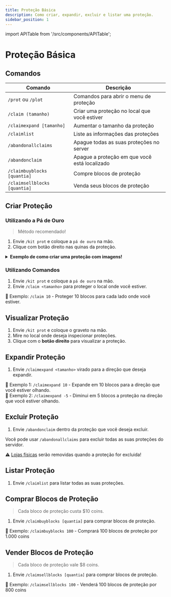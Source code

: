 ```yaml
---
title: Proteção Básica
description: Como criar, expandir, excluir e listar uma proteção.
sidebar_position: 1
---
```


import APITable from '/src/components/APITable';

# Proteção Básica

## Comandos

<APITable>

| Comando | Descrição |
| ------- | --------- |
| `/prot` ou `/plot` | Comandos para abrir o menu de proteção | 
| `/claim (tamanho)` | Criar uma proteção no local que você estiver |
| `/claimexpand [tamanho]` | Aumentar o tamanho da proteção |
| `/claimlist` | Liste as informações das proteções | 
| `/abandonallclaims` | Apague todas as suas proteções no server | 
| `/abandonclaim` | Apague a proteção em que você está localizado |
| `/claimbuyblocks [quantia]` | Compre blocos de proteção |
| `/claimsellblocks [quantia]` | Venda seus blocos de proteção | 

</APITable>

## Criar Proteção

### Utilizando a Pá de Ouro

> Método recomendado!

1. Envie `/kit prot` e coloque a `pá de ouro` na mão.
2. Clique com botão direito nas quinas da proteção.

<details>
  <summary><b>Exemplo de como criar uma proteção com imagens!</b></summary>
  <div>
    <p>1. Vamos proteger a casa da imagem abaixo:</p>
    <img src="https://i.imgur.com/V482iUY.png" alt="Primeiro passo"></img>
    <p></p>
    <p>2. Envie `/kit prot` e coloque a pá de ouro na mão.</p>
    <p></p>
    <p>3. Faça uma torre no meio do local onde deseja proteger e suba nela:</p>
    <img src="https://i.imgur.com/OdiCgWg.png" alt="Quarto passo"></img>
    <p></p>
    <p>4. Clique com o botão direito para selecionar a primeira quina:</p>
    <img src="https://i.imgur.com/pi5wwS7.png" alt="Quinto passo"></img>
    <p>No local onde for selecionada a primeira quina aparecerá um bloco de diamante.</p>
    <p></p>
    <p>5. Clique com o botão direito para seleciona a segunda quina:</p>
    <img src="https://i.imgur.com/DQO5LXB.png" alt="Sexto passo"></img>
    <p>No local onde for selecionada a segunda quina aparecerá uma pedra luminosa.</p>
    <p></p>
    <p>6. <b>Pronto, proteção criada com sucesso!</b></p>
    <p></p>
    <p>7. Com o graveto na mão, clique com o **botão direito** no local para ver sua proteção:</p>
    <img src="https://i.imgur.com/kjbiJ4w.png" alt="Oitavo passo"></img>
    <p></p>
    <p>8. A proteção será circulada por bloco de ouro com pedra luminosa nas quinas:</p>
    <img src="https://i.imgur.com/3IuYIct.png" alt="Nono passo"></img>
  </div>
</details>

### Utilizando Comandos

1. Envie `/kit prot` e coloque a `pá de ouro` na mão.
2. Envie `/claim <tamanho>` para proteger o local onde você estiver.  

🎯 Exemplo: `/claim 10` - Proteger 10 blocos para cada lado onde você estiver.

## Visualizar Proteção

1. Envie `/kit prot` e coloque o graveto na mão.
2. Mire no local onde deseja inspecionar proteções.
3. Clique com o **botão direito** para visualizar a proteção.

## Expandir Proteção

1. Envie `/claimexpand <tamanho>` virado para a direção que deseja expandir.  

🎯 Exemplo 1: `/claimexpand 10` - Expande em 10 blocos para a direção que você estiver olhando.  
🎯 Exemplo 2: `/claimexpand -5` - Diminui em 5 blocos a proteção na direção que você estiver olhando.

## Excluir Proteção

1. Envie `/abandonclaim` dentro da proteção que você deseja excluir.

Você pode usar `/abandonallclaims` para excluir todas as suas proteções do servidor.

⚠️ [Lojas físicas](../lojas/jogador.md) serão removidas quando a proteção for excluida!

## Listar Proteção

1. Envie `/claimlist` para listar todas as suas proteções.

## Comprar Blocos de Proteção

> Cada bloco de proteção custa $10 coins. 

1. Envie `/claimbuyblocks [quantia]` para comprar blocos de proteção.

🎯 Exemplo: `/claimbuyblocks 100` - Comprará 100 blocos de proteção por 1.000 coins

## Vender Blocos de Proteção

> Cada bloco de proteção vale $8 coins. 

1. Envie `/claimsellblocks [quantia]` para comprar blocos de proteção.

🎯 Exemplo: `/claimsellblocks 100` - Venderá 100 blocos de proteção por 800 coins